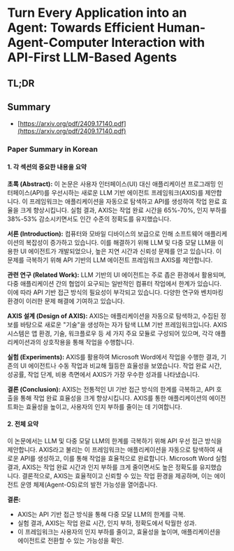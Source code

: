 # Turn Every Application into an Agent: Towards Efficient Human-Agent-Computer Interaction with API-First LLM-Based Agents
## TL;DR
## Summary
- [https://arxiv.org/pdf/2409.17140.pdf](https://arxiv.org/pdf/2409.17140.pdf)

### Paper Summary in Korean

#### 1. 각 섹션의 중요한 내용을 요약

**초록 (Abstract):**
이 논문은 사용자 인터페이스(UI) 대신 애플리케이션 프로그래밍 인터페이스(API)를 우선시하는 새로운 LLM 기반 에이전트 프레임워크(AXIS)를 제안합니다. 이 프레임워크는 애플리케이션을 자동으로 탐색하고 API를 생성하여 작업 완료 효율을 크게 향상시킵니다. 실험 결과, AXIS는 작업 완료 시간을 65%-70%, 인지 부하를 38%-53% 감소시키면서도 인간 수준의 정확도를 유지했습니다. 

**서론 (Introduction):**
컴퓨터와 모바일 디바이스의 보급으로 인해 소프트웨어 애플리케이션의 복잡성이 증가하고 있습니다. 이를 해결하기 위해 LLM 및 다중 모달 LLM을 이용한 UI 에이전트가 개발되었으나, 높은 지연 시간과 신뢰성 문제를 안고 있습니다. 이 문제를 극복하기 위해 API 기반의 LLM 에이전트 프레임워크 AXIS를 제안합니다. 

**관련 연구 (Related Work):**
LLM 기반의 UI 에이전트는 주로 좁은 환경에서 활용되며, 다중 애플리케이션 간의 협업이 요구되는 일반적인 컴퓨터 작업에서 한계가 있습니다. 이에 따라 API 기반 접근 방식의 필요성이 부각되고 있습니다. 다양한 연구와 벤치마킹 환경이 이러한 문제 해결에 기여하고 있습니다.

**AXIS 설계 (Design of AXIS):**
AXIS는 애플리케이션을 자동으로 탐색하고, 수집된 정보를 바탕으로 새로운 "기술"을 생성하는 자가 탐색 LLM 기반 프레임워크입니다. AXIS 시스템은 앱 환경, 기술, 워크플로우 등 세 가지 주요 모듈로 구성되어 있으며, 각각 애플리케이션과의 상호작용을 통해 작업을 수행합니다.

**실험 (Experiments):**
AXIS를 활용하여 Microsoft Word에서 작업을 수행한 결과, 기존의 UI 에이전트나 수동 작업과 비교해 월등한 효율성을 보였습니다. 작업 완료 시간, 성공률, 작업 단계, 비용 측면에서 AXIS가 가장 우수한 성과를 나타냈습니다.

**결론 (Conclusion):**
AXIS는 전통적인 UI 기반 접근 방식의 한계를 극복하고, API 호출을 통해 작업 완료 효율성을 크게 향상시킵니다. AXIS를 통한 애플리케이션의 에이전트화는 효율성을 높이고, 사용자의 인지 부하를 줄이는 데 기여합니다.

#### 2. 전체 요약
이 논문에서는 LLM 및 다중 모달 LLM의 한계를 극복하기 위해 API 우선 접근 방식을 제안합니다. AXIS라고 불리는 이 프레임워크는 애플리케이션을 자동으로 탐색하여 새로운 API를 생성하고, 이를 통해 작업을 효율적으로 완료합니다. Microsoft Word 실험 결과, AXIS는 작업 완료 시간과 인지 부하를 크게 줄이면서도 높은 정확도를 유지했습니다. 결론적으로, AXIS는 효율적이고 신뢰할 수 있는 작업 환경을 제공하며, 이는 에이전트 운영 체제(Agent-OS)로의 발전 가능성을 열어줍니다.

**결론:**
- AXIS는 API 기반 접근 방식을 통해 다중 모달 LLM의 한계를 극복.
- 실험 결과, AXIS는 작업 완료 시간, 인지 부하, 정확도에서 탁월한 성과.
- 이 프레임워크는 사용자의 인지 부하를 줄이고, 효율성을 높이며, 애플리케이션을 에이전트로 전환할 수 있는 가능성을 확인.
